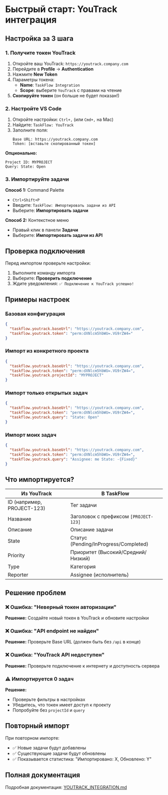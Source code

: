 # Быстрый старт: YouTrack интеграция

## Настройка за 3 шага

### 1. Получите токен YouTrack

1. Откройте ваш YouTrack: `https://youtrack.company.com`
2. Перейдите в **Profile** → **Authentication**
3. Нажмите **New Token**
4. Параметры токена:
   - **Name**: `TaskFlow Integration`
   - **Scope**: выберите `YouTrack` с правами на чтение
5. **Скопируйте токен** (он больше не будет показан!)

### 2. Настройте VS Code

1. Откройте настройки: `Ctrl+,` (или `Cmd+,` на Mac)
2. Найдите: `TaskFlow: YouTrack`
3. Заполните поля:
   ```
   Base URL: https://youtrack.company.com
   Token: [вставьте скопированный токен]
   ```

**Опционально:**
```
Project ID: MYPROJECT
Query: State: Open
```

### 3. Импортируйте задачи

**Способ 1:** Command Palette
- `Ctrl+Shift+P`
- Введите: `TaskFlow: Импортировать задачи из API`
- Выберите: **Импортировать задачи**

**Способ 2:** Контекстное меню
- Правый клик в панели **Задачи**
- Выберите: **Импортировать задачи из API**

## Проверка подключения

Перед импортом проверьте настройки:
1. Выполните команду импорта
2. Выберите: **Проверить подключение**
3. Ждите уведомления: `✅ Подключение к YouTrack успешно!`

## Примеры настроек

### Базовая конфигурация
```json
{
  "taskflow.youtrack.baseUrl": "https://youtrack.company.com",
  "taskflow.youtrack.token": "perm:dXNlcm5hbWU=.VG9rZW4="
}
```

### Импорт из конкретного проекта
```json
{
  "taskflow.youtrack.baseUrl": "https://youtrack.company.com",
  "taskflow.youtrack.token": "perm:dXNlcm5hbWU=.VG9rZW4=",
  "taskflow.youtrack.projectId": "MYPROJECT"
}
```

### Импорт только открытых задач
```json
{
  "taskflow.youtrack.baseUrl": "https://youtrack.company.com",
  "taskflow.youtrack.token": "perm:dXNlcm5hbWU=.VG9rZW4=",
  "taskflow.youtrack.query": "State: Open"
}
```

### Импорт моих задач
```json
{
  "taskflow.youtrack.baseUrl": "https://youtrack.company.com",
  "taskflow.youtrack.token": "perm:dXNlcm5hbWU=.VG9rZW4=",
  "taskflow.youtrack.query": "Assignee: me State: -{Fixed}"
}
```

## Что импортируется?

| Из YouTrack | В TaskFlow |
|-------------|------------|
| ID (например, PROJECT-123) | Тег задачи |
| Название | Заголовок с префиксом `[PROJECT-123]` |
| Описание | Описание задачи |
| State | Статус (Pending/InProgress/Completed) |
| Priority | Приоритет (Высокий/Средний/Низкий) |
| Type | Категория |
| Reporter | Assignee (исполнитель) |

## Решение проблем

### ❌ Ошибка: "Неверный токен авторизации"
**Решение:** Создайте новый токен в YouTrack и обновите настройки

### ❌ Ошибка: "API endpoint не найден"
**Решение:** Проверьте Base URL (должен быть без `/api` в конце)

### ❌ Ошибка: "YouTrack API недоступен"
**Решение:** Проверьте подключение к интернету и доступность сервера

### ⚠️ Импортируется 0 задач
**Решение:** 
- Проверьте фильтры в настройках
- Убедитесь, что токен имеет доступ к проекту
- Попробуйте без `projectId` и `query`

## Повторный импорт

При повторном импорте:
- ✅ Новые задачи будут добавлены
- ✅ Существующие задачи будут обновлены
- ✅ Показывается статистика: "Импортировано: X, Обновлено: Y"

## Полная документация

Подробная документация: [YOUTRACK_INTEGRATION.md](./YOUTRACK_INTEGRATION.md)
